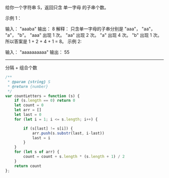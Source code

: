 给你一个字符串 S，返回只含 单一字母 的子串个数。

示例 1：

输入： "aaaba"
输出： 8
解释： 
只含单一字母的子串分别是 "aaa"， "aa"， "a"， "b"。
"aaa" 出现 1 次。
"aa" 出现 2 次。
"a" 出现 4 次。
"b" 出现 1 次。
所以答案是 1 + 2 + 4 + 1 = 8。
示例 2:

输入： "aaaaaaaaaa"
输出： 55

---

分隔 + 组合个数

```javascript
/**
 * @param {string} S
 * @return {number}
 */
var countLetters = function (s) {
    if (s.length == 0) return 0
    let count = 0
    let arr = []
    let last = 0
    for (let i = 1; i <= s.length; i++) {

        if (s[last] != s[i]) {
            arr.push(s.substr(last, i-last))
            last = i
        }
    }
    for (let s of arr) {
        count = count + s.length * (s.length + 1) / 2
    }
    return count
};
```
